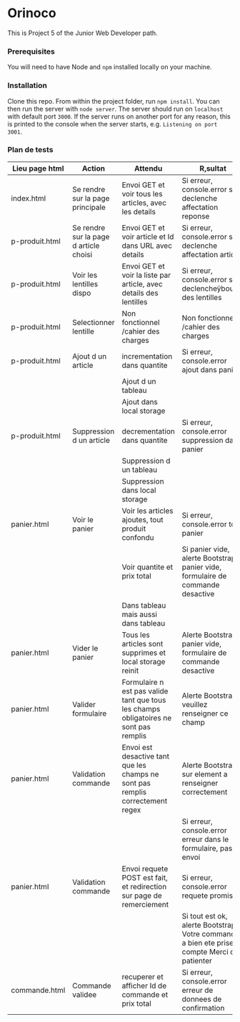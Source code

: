 # Orinoco #

This is Project 5 of the Junior Web Developer path.

### Prerequisites ###

You will need to have Node and `npm` installed locally on your machine.

### Installation ###

Clone this repo. From within the project folder, run `npm install`. You 
can then run the server with `node server`. 
The server should run on `localhost` with default port `3000`. If the
server runs on another port for any reason, this is printed to the
console when the server starts, e.g. `Listening on port 3001`.

### Plan de tests ###

| Lieu page html | Action | Attendu | R‚sultat |
|-|-|-|-|
| index.html | Se rendre sur la page principale | Envoi GET et voir tous les articles, avec les details | Si erreur, console.error se declenche affectation reponse |
| p-produit.html | Se rendre sur la page d article choisi | Envoi GET et voir article et Id dans URL avec details | Si erreur, console.error se declenche affectation article |
| p-produit.html | Voir les lentilles dispo | Envoi GET et voir la liste par article, avec details des lentilles | Si erreur, console.error se declencheÿboucle des lentilles |
| p-produit.html | Selectionner lentille | Non fonctionnel /cahier des charges | Non fonctionnel /cahier des charges |
| p-produit.html | Ajout d un article | incrementation dans quantite | Si erreur, console.error ajout dans panier |
|  |  | Ajout d un tableau |  |
|  |  | Ajout dans local storage |  |
| p-produit.html | Suppression d un article | decrementation dans quantite | Si erreur, console.error suppression dans panier |
|  |  | Suppression d un tableau |  |
|  |  | Suppression dans local storage |  |
| panier.html | Voir le panier | Voir les articles ajoutes, tout produit confondu | Si erreur, console.error total panier |
|  |  | Voir quantite et prix total | Si panier vide, alerte Bootstrap panier vide, formulaire de commande desactive |
|  |  | Dans tableau mais aussi dans tableau |  |
| panier.html | Vider le panier | Tous les articles sont supprimes et local storage reinit | Alerte Bootstrap panier vide, formulaire de commande desactive |
| panier.html | Valider formulaire | Formulaire n est pas valide tant que tous les champs obligatoires ne sont pas remplis | Alerte Bootstrap veuillez renseigner ce champ |
| panier.html | Validation commande | Envoi est desactive tant que les champs ne sont pas remplis correctement regex | Alerte Bootstrap sur element a renseigner correctement |
|  |  |  | Si erreur, console.error erreur dans le formulaire, pas d envoi |
| panier.html | Validation commande | Envoi requete POST est fait, et redirection sur page de remerciement | Si erreur, console.error requete promise |
|  |  |  | Si tout est ok, alerte Bootstrap Votre commande a bien ete prise en compte Merci de patienter |
| commande.html | Commande validee | recuperer et afficher Id de commande et prix total | Si erreur, console.error erreur de donnees de confirmation |
